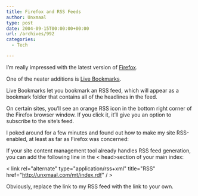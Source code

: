 ```yaml
---
title: Firefox and RSS Feeds
author: Unxmaal
type: post
date: 2004-09-15T00:00:00+00:00
url: /archives/992
categories:
  - Tech

---
```

I&#8217;m really impressed with the latest version of [Firefox][1]. 

One of the neater additions is [Live Bookmarks][2]. 

Live Bookmarks let you bookmark an RSS feed, which will appear as a bookmark folder that contains all of the headlines in the feed. 

On certain sites, you&#8217;ll see an orange RSS icon in the bottom right corner of the Firefox browser window. If you click it, it&#8217;ll give you an option to subscribe to the site&#8217;s feed. 

I poked around for a few minutes and found out how to make my site RSS-enabled, at least as far as Firefox was concerned:

If your site content management tool already handles RSS feed generation, you can add the following line in the < head>section of your main index:

< link rel="alternate" type="application/rss+xml" title="RSS" href="http://unxmaal.com/mt/index.rdf" / > 

Obviously, replace the link to my RSS feed with the link to your own.

 [1]: http://mozilla.org
 [2]: http://www.mozilla.org/products/firefox/live-bookmarks.html